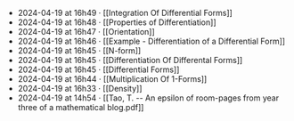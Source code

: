 - 2024-04-19 at 16h49 · [[Integration Of Differential Forms]]
- 2024-04-19 at 16h48 · [[Properties of Differentiation]]
- 2024-04-19 at 16h47 · [[Orientation]]
- 2024-04-19 at 16h46 · [[Example - Differentiation of a Differential Form]]
- 2024-04-19 at 16h45 · [[N-form]]
- 2024-04-19 at 16h45 · [[Differentiation Of Differental Forms]]
- 2024-04-19 at 16h45 · [[Differential Forms]]
- 2024-04-19 at 16h44 · [[Multiplication Of 1-Forms]]
- 2024-04-19 at 16h33 · [[Density]]
- 2024-04-19 at 14h54 · [[Tao, T. -- An epsilon of room-pages from year three of a mathematical blog.pdf]]
